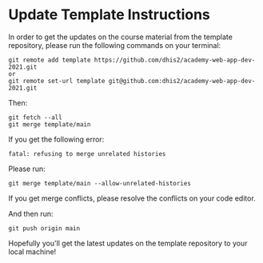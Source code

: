 # Update Template Instructions

In order to get the updates on the course material from the template repository, please run the following commands on your terminal: 

```
git remote add template https://github.com/dhis2/academy-web-app-dev-2021.git
or
git remote set-url template git@github.com:dhis2/academy-web-app-dev-2021.git  
```
Then:

```
git fetch --all
git merge template/main 
```

If you get the following error: 

`fatal: refusing to merge unrelated histories`

Please run:

`git merge template/main --allow-unrelated-histories`

If you get merge conflicts, please resolve the conflicts on your code editor. 

And then run:

`git push origin main ` 

Hopefully you'll get the latest updates on the template repository to your local machine! 
